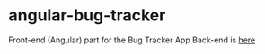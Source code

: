 # angular-bug-tracker
Front-end (Angular) part for the Bug Tracker App
Back-end is [here](https://github.com/yuriyny/spring-bug-tracker)
